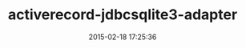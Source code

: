---
layout: post
title:  "activerecord-jdbcsqlite3-adapter"
repo:   "jruby/activerecord-jdbc-adapter"
date:   2015-02-18 17:25:36
gemurl: https://github.com/jruby/activerecord-jdbc-adapter
---